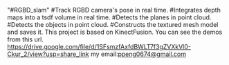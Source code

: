 "#RGBD_slam" 
#Track RGBD camera's pose in real time.
#Integrates depth maps into a tsdf volume in real time.
#Detects the planes in point cloud.
#Detects the objects in point cloud.
#Constructs the textured mesh model and saves it.
This project is based on KinectFusion.
You can see the demos from this url. https://drive.google.com/file/d/1SFsmzfAxfdBWLT7f3gZVXkVl0-Ckur_2/view?usp=share_link
my email:ppeng0674@gmail.com


